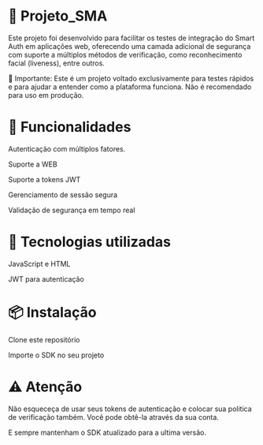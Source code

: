 # 🔐 Projeto_SMA
Este projeto foi desenvolvido para facilitar os testes de integração do Smart Auth em aplicações web, oferecendo uma camada adicional de segurança com suporte a múltiplos métodos de verificação, como reconhecimento facial (liveness), entre outros.

🚨 Importante: Este é um projeto voltado exclusivamente para testes rápidos e para ajudar a entender como a plataforma funciona. Não é recomendado para uso em produção.

# 🚀 Funcionalidades

Autenticação com múltiplos fatores.

Suporte a WEB

Suporte a tokens JWT

Gerenciamento de sessão segura

Validação de segurança em tempo real

# 🧩 Tecnologias utilizadas

JavaScript e HTML

JWT para autenticação

# 📦 Instalação

Clone este repositório

Importe o SDK no seu projeto

# ⚠️ Atenção

Não esqueceça de usar seus tokens de autenticação e colocar sua politica de verificação também. Você pode obtê-la através da sua conta.

E sempre mantenham o SDK atualizado para a ultima versão.
